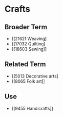 # Crafts  

## Broader Term

- [[21621 Weaving]
- [[17032 Quilting]
- [[18603 Sewing]]  

## Related Term

- [[5013 Decorative arts]
- [[8065 Folk art]]  

## Use

- [[9455 Handicrafts]]  

